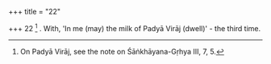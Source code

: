 +++
title = "22"

+++
22 [^2] . With, 'In me (may) the milk of Padyā Virāj (dwell)' - the third time.


[^2]:  On Padyā Virāj, see the note on Śāṅkhāyana-Gṛhya III, 7, 5.
